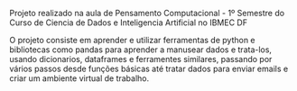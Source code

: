 Projeto realizado na aula de Pensamento Computacional - 1º Semestre do Curso de Ciencia de Dados e Inteligencia Artificial no IBMEC DF

O projeto consiste em aprender e utilizar ferramentas de python e bibliotecas como pandas para aprender a manusear dados e trata-los, usando dicionarios, dataframes e ferramentes similares, passando por vários passos desde funções básicas até tratar dados para enviar emails e criar um ambiente virtual de trabalho.
